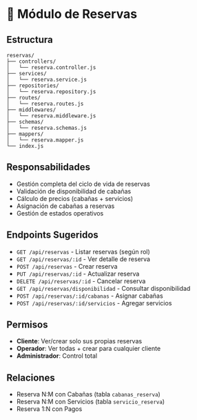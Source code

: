 # 📅 Módulo de Reservas

## Estructura

```
reservas/
├── controllers/
│   └── reserva.controller.js
├── services/
│   └── reserva.service.js
├── repositories/
│   └── reserva.repository.js
├── routes/
│   └── reserva.routes.js
├── middlewares/
│   └── reserva.middleware.js
├── schemas/
│   └── reserva.schemas.js
├── mappers/
│   └── reserva.mapper.js
└── index.js
```

## Responsabilidades

- Gestión completa del ciclo de vida de reservas
- Validación de disponibilidad de cabañas
- Cálculo de precios (cabañas + servicios)
- Asignación de cabañas a reservas
- Gestión de estados operativos

## Endpoints Sugeridos

- `GET /api/reservas` - Listar reservas (según rol)
- `GET /api/reservas/:id` - Ver detalle de reserva
- `POST /api/reservas` - Crear reserva
- `PUT /api/reservas/:id` - Actualizar reserva
- `DELETE /api/reservas/:id` - Cancelar reserva
- `GET /api/reservas/disponibilidad` - Consultar disponibilidad
- `POST /api/reservas/:id/cabanas` - Asignar cabañas
- `POST /api/reservas/:id/servicios` - Agregar servicios

## Permisos

- **Cliente**: Ver/crear solo sus propias reservas
- **Operador**: Ver todas + crear para cualquier cliente
- **Administrador**: Control total

## Relaciones

- Reserva N:M con Cabañas (tabla `cabanas_reserva`)
- Reserva N:M con Servicios (tabla `servicio_reserva`)
- Reserva 1:N con Pagos
